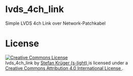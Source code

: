 # lvds_4ch_link
Simple LVDS 4ch Link over Network-Patchkabel



# License
<!-- license info -->
<a rel="license" href="http://creativecommons.org/licenses/by/4.0/">
    <img alt="Creative Commons License" style="border-width:0"
        src="https://i.creativecommons.org/l/by/4.0/88x31.png" />
</a>
<br />
<span xmlns:dct="http://purl.org/dc/terms/" property="dct:title">
    lvds_4ch_link
</span> by
<a xmlns:cc="http://creativecommons.org/ns#"
        href="https://github.com/s-light/lvds_4ch_link/"
        property="cc:attributionName"
        rel="cc:attributionURL">
    Stefan Krüger (s-light)
</a>
is licensed under a<br/>
<a rel="license" href="http://creativecommons.org/licenses/by/4.0/">
    Creative Commons Attribution 4.0 International License
</a>.
<!-- license info end -->

